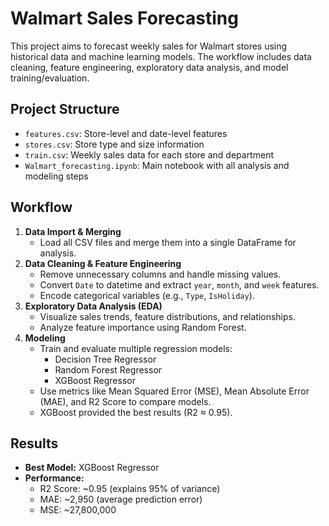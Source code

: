 # Walmart Sales Forecasting

This project aims to forecast weekly sales for Walmart stores using historical data and machine learning models. The workflow includes data cleaning, feature engineering, exploratory data analysis, and model training/evaluation.

## Project Structure
- `features.csv`: Store-level and date-level features
- `stores.csv`: Store type and size information
- `train.csv`: Weekly sales data for each store and department
- `Walmart_forecasting.ipynb`: Main notebook with all analysis and modeling steps

## Workflow
1. **Data Import & Merging**
   - Load all CSV files and merge them into a single DataFrame for analysis.
2. **Data Cleaning & Feature Engineering**
   - Remove unnecessary columns and handle missing values.
   - Convert `Date` to datetime and extract `year`, `month`, and `week` features.
   - Encode categorical variables (e.g., `Type`, `IsHoliday`).
3. **Exploratory Data Analysis (EDA)**
   - Visualize sales trends, feature distributions, and relationships.
   - Analyze feature importance using Random Forest.
4. **Modeling**
   - Train and evaluate multiple regression models:
     - Decision Tree Regressor
     - Random Forest Regressor
     - XGBoost Regressor
   - Use metrics like Mean Squared Error (MSE), Mean Absolute Error (MAE), and R2 Score to compare models.
   - XGBoost provided the best results (R2 ≈ 0.95).

## Results
- **Best Model:** XGBoost Regressor
- **Performance:**
  - R2 Score: ~0.95 (explains 95% of variance)
  - MAE: ~2,950 (average prediction error)
  - MSE: ~27,800,000
